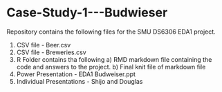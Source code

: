 # Case-Study-1---Budwieser  

Repository contains the following files for the SMU DS6306 EDA1 project.
1) CSV file - Beer.csv
2) CSV file - Breweries.csv
3) R Folder contains tha following
    a) RMD markdown file containing the code and answers to the project.
    b) Final knit file of markdown file
5) Power Presentation - EDA1 Budweiser.ppt
6) Individual Presentations - Shijo and Douglas
